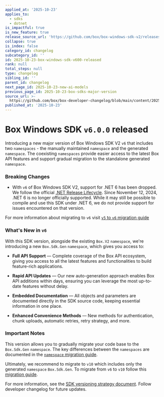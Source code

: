 ```yaml
---
applied_at: '2025-10-23'
applies_to:
  - sdks
  - dotnet
is_impactful: true
is_new_feature: true
release_source_url: 'https://github.com/box/box-windows-sdk-v2/releases/tag/v6.0.0'
collapse: true
is_index: false
category_id: changelog
subcategory_id: ''
id: 2025-10-23-box-windows-sdk-v600-released
rank: null
total_steps: null
type: changelog
sibling_id: ''
parent_id: changelog
next_page_id: 2025-10-23-new-ai-models
previous_page_id: 2025-10-23-box-sdks-major-version
source_url: >-
  https://github.com/box/box-developer-changelog/blob/main/content/2025/10-23-box-windows-sdk-v600-released.md
published_at: '2025-10-23'
---
```

# Box Windows SDK `v6.0.0` released

Introducing a new major version of Box Windows SDK V2 `v6` that includes two `namespaces` - the manually maintained `namespace` and the generated `namespace`. The coexisting `namespaces` provide easier access to the latest Box API features and support gradual migration to the standalone generated `namespace`.

### Breaking Changes

* With `v6` of Box Windows SDK V2, support for .NET 6 has been dropped. We follow the official [.NET Release Lifecycle][1]. Since November 12, 2024, .NET 6 is no longer officially supported. While it may still be possible to compile and use this SDK under .NET 6, we do not provide support for issues encountered on that version.

For more information about migrating to `v6` visit [`v5` to `v6` migration guide][2]

### What's New in `v6`

With this SDK version, alongside the existing `Box.V2` `namespace`, we're introducing a new `Box.Sdk.Gen` `namespace`, which gives you access to:

* **Full API Support** — Complete coverage of the Box API ecosystem, giving you access to all the latest features and functionalities to build feature-rich applications.

* **Rapid API Updates** — Our new auto-generation approach enables Box API additions within days, ensuring you can leverage the most up-to-date features without delay.

* **Embedded Documentation** — All objects and parameters are documented directly in the SDK source code, keeping essential information in one place.

* **Enhanced Convenience Methods** — New methods for authentication, chunk uploads, automatic retries, retry strategy, and more.

### Important Notes

This version allows you to gradually migrate your code base to the `Box.Sdk.Gen` `namespace`. The key differences between the `namespaces` are documented in the [`namespace` migration guide][3].

Ultimately, we recommend to migrate to `v10` which includes only the generated `namespace` `Box.Sdk.Gen`. To migrate from `v6` to `v10` follow this [migration guide][4].

For more information, see the [SDK versioning strategy document][5]. Follow developer changelog for future updates.

[1]: https://dotnet.microsoft.com/en-us/platform/support/policy/dotnet-core

[2]: https://github.com/box/box-windows-sdk-v2/blob/combined-sdk/migration-guides/from-v5-to-v6.md

[3]: https://github.com/box/box-windows-sdk-v2/blob/combined-sdk/migration-guides/from-box-v2-to-box-sdk-gen-namespace.md

[4]: https://github.com/box/box-windows-sdk-v2/blob/combined-sdk/migration-guides/from-v6-to-v10.md

[5]: https://developer.box.com/guides/tooling/sdks/sdk-versioning/